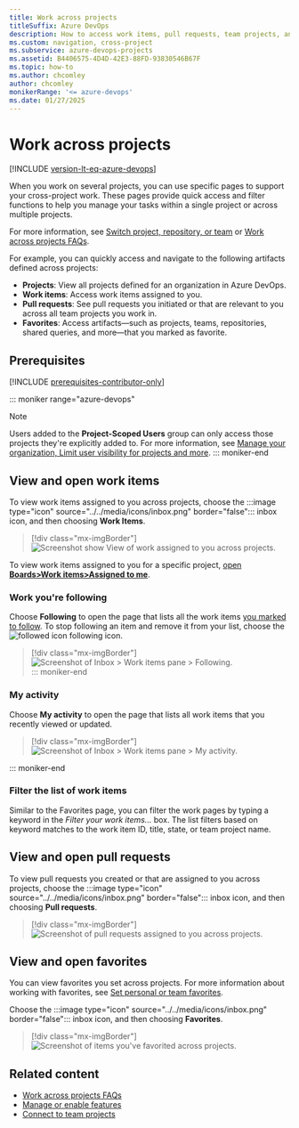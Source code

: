 ```yaml
---
title: Work across projects 
titleSuffix: Azure DevOps
description: How to access work items, pull requests, team projects, and more using your account home page in Azure DevOps
ms.custom: navigation, cross-project
ms.subservice: azure-devops-projects
ms.assetid: B4406575-4D4D-42E3-88FD-93830546B67F
ms.topic: how-to
ms.author: chcomley   
author: chcomley
monikerRange: '<= azure-devops'
ms.date: 01/27/2025
--- 
```



# Work across projects

[!INCLUDE [version-lt-eq-azure-devops](../../includes/version-lt-eq-azure-devops.md)] 

When you work on several projects, you can use specific pages to support your cross-project work. These pages provide quick access and filter functions to help you manage your tasks within a single project or across multiple projects.

For more information, see [Switch project, repository, or team](go-to-project-repo.md) or [Work across projects FAQs](../work-across-projects-faqs.yml).

For example, you can quickly access and navigate to the following artifacts defined across projects:

- **Projects**: View all projects defined for an organization in Azure DevOps.
- **Work items**: Access work items assigned to you.
- **Pull requests**: See pull requests you initiated or that are relevant to you across all team projects you work in.
- **Favorites**: Access artifacts—such as projects, teams, repositories, shared queries, and more—that you marked as favorite.

## Prerequisites 
 
[!INCLUDE [prerequisites-contributor-only](../../includes/prerequisites-contributor-only.md)]
 
::: moniker range="azure-devops"  
> [!NOTE]  
> Users added to the **Project-Scoped Users** group can only access those projects they're explicitly added to. For more information, see [Manage your organization, Limit  user visibility for projects and more](../../user-guide/manage-organization-collection.md#project-scoped-user-group). 
::: moniker-end  

## View and open work items

To view work items assigned to you across projects, choose the :::image type="icon" source="../../media/icons/inbox.png" border="false"::: inbox icon, and then choosing **Work Items**. 

> [!div class="mx-imgBorder"]  
> ![Screenshot show View of work assigned to you across projects.](media/projects-page/view-work-across-projects.png) 

To view work items assigned to you for a specific project, [open **Boards>Work items>Assigned to me**](../../boards/work-items/view-add-work-items.md). 

### Work you're following

Choose **Following** to open the page that lists all the work items [you marked to follow](../../boards/work-items/follow-work-items.md). To stop following an item and remove it from your list, choose the ![followed icon](../../media/icons/icon-followed.png) following icon.

> [!div class="mx-imgBorder"]  
> ![Screenshot of Inbox > Work items pane > Following.](media/projects-page/account-home-work-following.png)  
::: moniker-end

### My activity

Choose **My activity** to open the page that lists all work items that you recently viewed or updated.  

> [!div class="mx-imgBorder"]  
> ![Screenshot of Inbox > Work items pane > My activity.](media/projects-page/account-work-my-activity.png) 

::: moniker-end 

### Filter the list of work items

Similar to the Favorites page, you can filter the work pages by typing a keyword in the *Filter your work items...* box. The list filters based on keyword matches to the work item ID, title, state, or team project name.

## View and open pull requests

To view pull requests you created  or that are assigned to you across projects, choose the :::image type="icon" source="../../media/icons/inbox.png" border="false"::: inbox icon, and then choosing **Pull requests**. 

> [!div class="mx-imgBorder"]  
> ![Screenshot of pull requests assigned to you across projects.](media/projects-page/view-pull-requests-vert.png)

## View and open favorites 

You can view favorites you set across projects. For more information about working with favorites, see [Set personal or team favorites](set-favorites.md).

Choose the :::image type="icon" source="../../media/icons/inbox.png" border="false"::: inbox icon, and then choosing **Favorites**. 

> [!div class="mx-imgBorder"]  
> ![Screenshot of items you've favorited across projects.](media/favorites/open-favorites-page-vnav.png) 

## Related content

- [Work across projects FAQs](../work-across-projects-faqs.yml)
- [Manage or enable features](preview-features.md)  
- [Connect to team projects](../../organizations/projects/connect-to-projects.md)  
